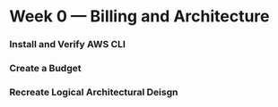 # Week 0 — Billing and Architecture
### Install and Verify AWS CLI 




### Create a Budget





### Recreate Logical Architectural Deisgn
